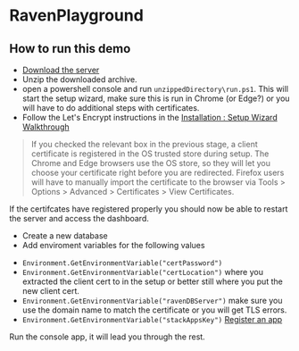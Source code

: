 # RavenPlayground

## How to run this demo

* [Download the server](https://ravendb.net/download)
* Unzip the downloaded archive.
* open a powershell console and run `unzippedDirectory\run.ps1`. This will start the setup wizard, 
make sure this is run in Chrome (or Edge?) or you will have to do additional steps with certificates.
* Follow the Let's Encrypt instructions in the [Installation : Setup Wizard Walkthrough](https://ravendb.net/docs/article-page/4.0/csharp/start/installation/setup-wizard)
> If you checked the relevant box in the previous stage, a client certificate is registered in the OS trusted store during setup. 
> The Chrome and Edge browsers use the OS store, so they will let you choose your certificate right before you are redirected. Firefox users will have to manually import the certificate to the browser via Tools > Options > Advanced > Certificates > View Certificates.

If the certifcates have registered properly you should now be able to restart the server and access the dashboard.

* Create a new database
* Add enviroment variables for the following values
 - `Environment.GetEnvironmentVariable("certPassword")`
 - `Environment.GetEnvironmentVariable("certLocation")` where you extracted the client cert to in the setup or better still where you put the new client cert.
 - `Environment.GetEnvironmentVariable("ravenDBServer")` make sure you use the domain name to match the certificate or you will get TLS errors.
 - `Environment.GetEnvironmentVariable("stackAppsKey")` [Register an app](https://stackapps.com/apps/oauth/register)
 
 Run the console app, it will lead you through the rest.
